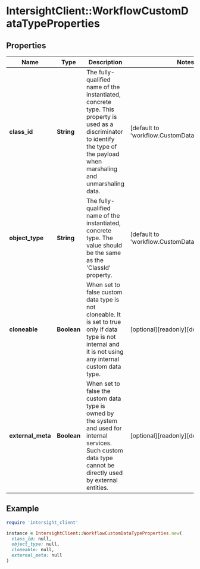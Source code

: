 # IntersightClient::WorkflowCustomDataTypeProperties

## Properties

| Name | Type | Description | Notes |
| ---- | ---- | ----------- | ----- |
| **class_id** | **String** | The fully-qualified name of the instantiated, concrete type. This property is used as a discriminator to identify the type of the payload when marshaling and unmarshaling data. | [default to &#39;workflow.CustomDataTypeProperties&#39;] |
| **object_type** | **String** | The fully-qualified name of the instantiated, concrete type. The value should be the same as the &#39;ClassId&#39; property. | [default to &#39;workflow.CustomDataTypeProperties&#39;] |
| **cloneable** | **Boolean** | When set to false custom data type is not cloneable. It is set to true only if data type is not internal and it is not using any internal custom data type. | [optional][readonly][default to true] |
| **external_meta** | **Boolean** | When set to false the custom data type is owned by the system and used for internal services. Such custom data type cannot be directly used by external entities. | [optional][readonly][default to false] |

## Example

```ruby
require 'intersight_client'

instance = IntersightClient::WorkflowCustomDataTypeProperties.new(
  class_id: null,
  object_type: null,
  cloneable: null,
  external_meta: null
)
```

